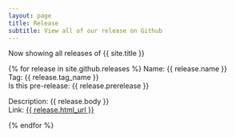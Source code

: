 ```yaml
---
layout: page
title: Release
subtitle: View all of our release on Github
---
```


Now showing all releases of {{ site.title }}

{% for release in site.github.releases %}
Name: {{ release.name }}  
Tag: {{ release.tag_name }}  
Is this pre-release: {{ release.prerelease }}  

Description: {{ release.body }}  
Link: <a href="{{ release.html_url }}">{{ release.html_url }}</a>  

{% endfor %}
